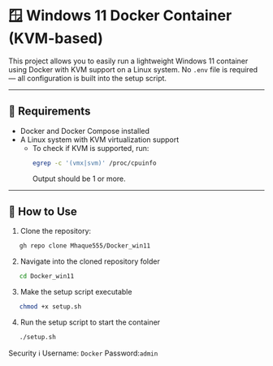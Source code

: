 # 🪟 Windows 11 Docker Container (KVM-based)

This project allows you to easily run a lightweight Windows 11 container using Docker with KVM support on a Linux system. No `.env` file is required — all configuration is built into the setup script.

---

## 🧰 Requirements

- Docker and Docker Compose installed
- A Linux system with KVM virtualization support
  - To check if KVM is supported, run:
    ```bash
    egrep -c '(vmx|svm)' /proc/cpuinfo
    ```
    Output should be 1 or more.

---

## 🚀 How to Use

1. Clone the repository:
```bash
   gh repo clone Mhaque555/Docker_win11
```
2. Navigate into the cloned repository folder
```bash
   cd Docker_win11
```
3. Make the setup script executable
```bash
   chmod +x setup.sh
```
4. Run the setup script to start the container
```bash
   ./setup.sh
```
Security ℹ 
Username: ```Docker```
Password:```admin```
